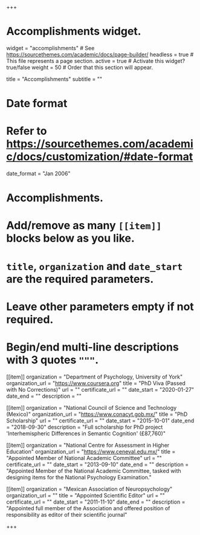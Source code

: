 +++
# Accomplishments widget.
widget = "accomplishments"  # See https://sourcethemes.com/academic/docs/page-builder/
headless = true  # This file represents a page section.
active = true  # Activate this widget? true/false
weight = 50  # Order that this section will appear.

title = "Accomplish&shy;ments"
subtitle = ""

# Date format
#   Refer to https://sourcethemes.com/academic/docs/customization/#date-format
date_format = "Jan 2006"

# Accomplishments.
#   Add/remove as many `[[item]]` blocks below as you like.
#   `title`, `organization` and `date_start` are the required parameters.
#   Leave other parameters empty if not required.
#   Begin/end multi-line descriptions with 3 quotes `"""`.

[[item]]
  organization = "Department of Psychology, University of York"
  organization_url = "https://www.coursera.org"
  title = "PhD Viva (Passed with No Corrections)"
  url = ""
  certificate_url = ""
  date_start = "2020-01-27"
  date_end = ""
  description = ""

[[item]]
  organization = "National Council of Science and Technology (Mexico)"
  organization_url = "https://www.conacyt.gob.mx/"
  title = "PhD Scholarship"
  url = ""
  certificate_url = ""
  date_start = "2015-10-01"
  date_end = "2018-09-30"
  description = "Full scholarship for PhD project 'Interhemispheric Differences in Semantic Cognition' (£87,760)"

[[item]]
  organization = "National Centre for Assessment in Higher Education"
  organization_url = "https://www.ceneval.edu.mx/"
  title = "Appointed Member of National Academic Committee"
  url = ""
  certificate_url = ""
  date_start = "2013-09-10"
  date_end = ""
  description = "Appointed Member of the National Academic Committee, tasked with designing items for the National Psychology Examination."

[[item]]
  organization = "Mexican Association of Neuropsychology"
  organization_url = ""
  title = "Appointed Scientific Editor"
  url = ""
  certificate_url = ""
  date_start = "2011-11-10"
  date_end = ""
  description = "Appointed full member of the Association and offered position of responsibility as editor of their scientific journal"

+++
